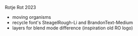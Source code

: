 Rotje Rot 2023

- moving organisms
- recycle font's SteagelRough-Li and BrandonText-Medium
- layers for blend mode difference (inspiration old RO logo)
